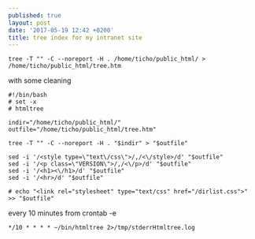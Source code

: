 ```yaml
---
published: true
layout: post
date: '2017-05-19 12:42 +0200'
title: tree index for my intranet site
---
```

    tree -T "" -C --noreport -H . /home/ticho/public_html/ > /home/ticho/public_html/tree.htm
    
 with some cleaning
 
    #!/bin/bash
    # set -x
    # htmltree

    indir="/home/ticho/public_html/"
    outfile="/home/ticho/public_html/tree.htm"

    tree -T "" -C --noreport -H . "$indir" > "$outfile"

    sed -i '/<style type=\"text\/css\">/,/<\/style>/d' "$outfile"
    sed -i '/<p class=\"VERSION\">/,/<\/p>/d' "$outfile"
    sed -i '/<h1><\/h1>/d' "$outfile"
    sed -i '/<hr>/d' "$outfile"

    # echo "<link rel="stylesheet" type="text/css" href="/dirlist.css">" >> "$outfile"
    
every 10 minutes from crontab -e

    */10 * * * * ~/bin/htmltree 2>/tmp/stderrHtmltree.log
